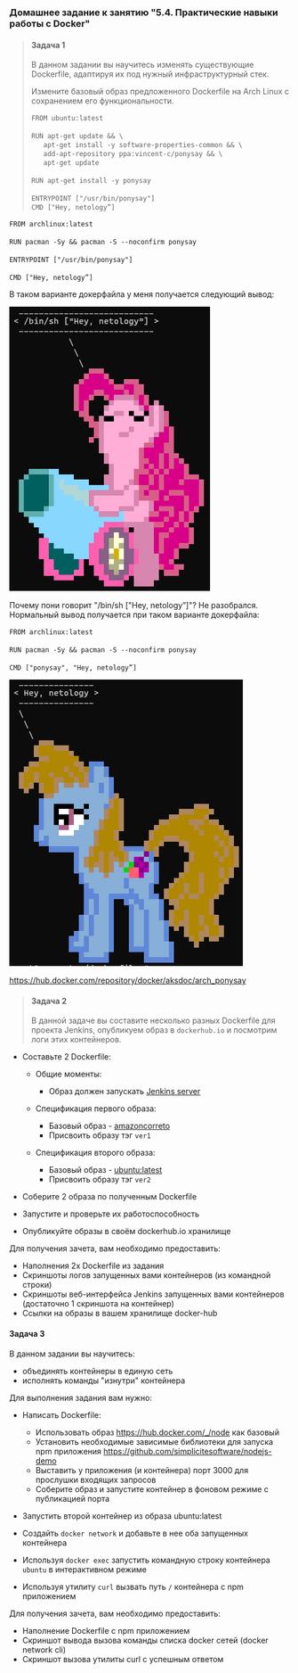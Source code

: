 ### Домашнее задание к занятию "5.4. Практические навыки работы с Docker"

>#### Задача 1 
>
>В данном задании вы научитесь изменять существующие Dockerfile, адаптируя их под нужный инфраструктурный стек.
>
>Измените базовый образ предложенного Dockerfile на Arch Linux c сохранением его функциональности.
>
>```text
>FROM ubuntu:latest
>
>RUN apt-get update && \
>    apt-get install -y software-properties-common && \
>    add-apt-repository ppa:vincent-c/ponysay && \
>    apt-get update
> 
>RUN apt-get install -y ponysay
>
>ENTRYPOINT ["/usr/bin/ponysay"]
>CMD ["Hey, netology”]
>```

```text
FROM archlinux:latest

RUN pacman -Sy && pacman -S --noconfirm ponysay

ENTRYPOINT ["/usr/bin/ponysay"]

CMD ["Hey, netology”]
```
В таком варианте докерфайла у меня получается следующий вывод:

![img.png](img.png)

Почему пони говорит "/bin/sh ["Hey, netology”]"? Не разобрался.
Нормальный вывод получается при таком варианте докерфайла:
```text
FROM archlinux:latest

RUN pacman -Sy && pacman -S --noconfirm ponysay

CMD ["ponysay", "Hey, netology”]
```

![img_1.png](img_1.png)

https://hub.docker.com/repository/docker/aksdoc/arch_ponysay



>#### Задача 2 
>
>В данной задаче вы составите несколько разных Dockerfile для проекта Jenkins, опубликуем образ в `dockerhub.io` и посмотрим логи этих контейнеров.

- Составьте 2 Dockerfile:

    - Общие моменты:
        - Образ должен запускать [Jenkins server](https://www.jenkins.io/download/)
        
    - Спецификация первого образа:
        - Базовый образ - [amazoncorreto](https://hub.docker.com/_/amazoncorretto)
        - Присвоить образу тэг `ver1` 
    
    - Спецификация второго образа:
        - Базовый образ - [ubuntu:latest](https://hub.docker.com/_/ubuntu)
        - Присвоить образу тэг `ver2` 

- Соберите 2 образа по полученным Dockerfile
- Запустите и проверьте их работоспособность
- Опубликуйте образы в своём dockerhub.io хранилище

Для получения зачета, вам необходимо предоставить:
- Наполнения 2х Dockerfile из задания
- Скриншоты логов запущенных вами контейнеров (из командной строки)
- Скриншоты веб-интерфейса Jenkins запущенных вами контейнеров (достаточно 1 скриншота на контейнер)
- Ссылки на образы в вашем хранилище docker-hub

#### Задача 3 

В данном задании вы научитесь:
- объединять контейнеры в единую сеть
- исполнять команды "изнутри" контейнера

Для выполнения задания вам нужно:
- Написать Dockerfile: 
    - Использовать образ https://hub.docker.com/_/node как базовый
    - Установить необходимые зависимые библиотеки для запуска npm приложения https://github.com/simplicitesoftware/nodejs-demo
    - Выставить у приложения (и контейнера) порт 3000 для прослушки входящих запросов  
    - Соберите образ и запустите контейнер в фоновом режиме с публикацией порта

- Запустить второй контейнер из образа ubuntu:latest 
- Создайть `docker network` и добавьте в нее оба запущенных контейнера
- Используя `docker exec` запустить командную строку контейнера `ubuntu` в интерактивном режиме
- Используя утилиту `curl` вызвать путь `/` контейнера с npm приложением  

Для получения зачета, вам необходимо предоставить:
- Наполнение Dockerfile с npm приложением
- Скриншот вывода вызова команды списка docker сетей (docker network cli)
- Скриншот вызова утилиты curl с успешным ответом

